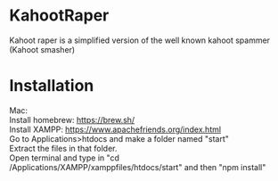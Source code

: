 # KahootRaper
Kahoot raper is a simplified version of the well known kahoot spammer (Kahoot smasher)

# Installation
Mac: <br />
Install homebrew: https://brew.sh/ <br />
Install XAMPP: https://www.apachefriends.org/index.html <br />
Go to Applications>htdocs and make a folder named "start" <br />
Extract the files in that folder. <br />
Open terminal and type in "cd /Applications/XAMPP/xamppfiles/htdocs/start" and then "npm install" <br />
